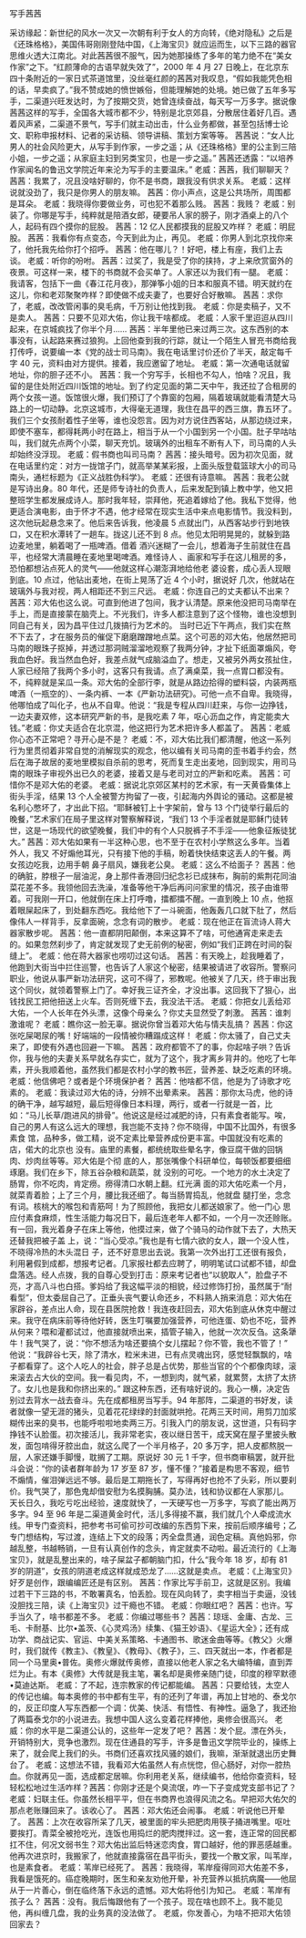 ﻿写手茜茜

采访缘起：新世纪的风水一次又一次朝有利于女人的方向转，《绝对隐私》之后是《还珠格格》，美国伟哥刚刚登陆中国，《上海宝贝》就应运而生，以下三路的器官思维火透大江南北。对此茜茜很不服气，因为她那操练了多年的笔力绝不在“美女作家”之下。“红颜薄命的古语早就失效了”，2000 年 4 月 27 日晚上，在北京东四十条附近的一家日式茶道馆里，没丝毫红颜的茜茜对我叹息，“假如我能凭色相的话，早卖疯了。”我不赞成她的愤世嫉俗，但能理解她的处境。她已做了五年多写手，二渠道兴旺发达时，为了按期交货，她曾连续奋战，每天写一万多字。据说像茜茜这样的写手，全国各大城市都不少，特别是北京郊县，分散居住着好几百。遇着风声紧，二渠道不景气，写手们就主动出击，什么业务都做，甚至包括博士论文、职称申报材料、记者的采访稿、领导讲稿、策划方案等等。
   茜茜说：“女人比男人的社会风险更大，从写手到作家，一步之遥；从《还珠格格》里的公主到三陪小姐，一步之遥；从家庭主妇到另类宝贝，也是一步之遥。”
   茜茜还透露：“以培养作家闻名的鲁迅文学院近年来沦为写手的主要温床。” 
   老威：茜茜，我们聊聊天？ 
   茜茜：我累了，况且没啥好聊的，你不是书商，跟我没有供求关系。 
   老威：这样说就没劲了，我只是你男人的朋友嘛。 
   茜茜：你小声点，这是公共场所，周围都是耳朵。
   老威：我晓得你要做业务，可也犯不着那么贱。
   茜茜：我贱？
   老威：别装了。你哪是写手，纯粹就是陪酒女郎，硬要吊人家的膀子，刚才酒桌上的八个人，起码有四个摸你的屁股。
   茜茜：12 亿人民都摸我的屁股又咋样？
   老威：明屁股。
   茜茜：我看你有点变态，今天到此为止，再见。 
   老威：你男人到北京找你来了，他托我先给你打个招呼。
   茜茜：他在哪儿？！好吧，楼上有座，我们上去谈。
   老威：听你的吩咐。 
   茜茜：过奖了，我是受了你的挟持，才上来欣赏窗外的夜景。可这样一来，楼下的书商就不会买单了。人家还以为我们有一腿。
   老威：我请客，包括下一曲《春江花月夜》，那弹筝小姐的日本和服真不错。明天就约在这儿，你和老邓聚聚咋样？即使做不成夫妻了，也要好合好散嘛。
   茜茜：求你了，老威，改改管闲事的臭毛病，千万别让他找到我。
   老威：你是卖稿子，又不是卖人。
   茜茜：只要不见邓大佑，你让我干啥都成。
   老威：人家千里迢迢从四川起来，在京城疯找了你半个月……
   茜茜：半年里他已来过两三次。这东西别的本事没有，认起路来赛过狼狗。上回他查到我的行踪，就让一个陌生人冒充书商给我打传呼，说要编一本《党的战士司马南》。我在电话里讨价还价了半天，敲定每千字 40 元，资料由对方提供。接着，我应邀留了地址。
   老威：第一次通电话就留地址，你的胆子还不小。
   茜茜：我一个穷写手，长相也不勾人，怕啥？况且，我留的是住处附近四川饭馆的地址。到了约定见面的第二天中午，我还拉了合租房的两个女孩一道。饭馆很火爆，我们预订了个靠窗的包厢，隔着玻璃就能看清楚大马路上的一切动静。北京这城市，大得毫无道理，我住在昌平的西三旗，靠五环了。我们三个女孩耐着性子坐等，谁也没怨言。因为对方说住西客站，从那边绕过来，即使不塞车，都得耗两小时在路上，相当于从一个小国到另一个小国。肚子早咕咕叫，我们就先点两个小菜，聊天充饥。玻璃外的出租车不断有人下，司马南的人头却始终没浮现。
   老威：假书商也叫司马南？ 
   茜茜：接头暗号。因为初次见面，就在电话里约定：对方一拢馆子门，就高举某某彩报，上面头版登载篮球大小的司马南头，通栏标题为《正义战胜伪科学》。
   老威：还很有诗意嘛。 
   茜茜：我老公就是写诗出身。80 年代，还是师专诗社的负责人，后来发配到镇上教中学，他又把整班学生都发展成诗人。那时我年轻，崇拜他，死追着嫁给了他。我私下觉得，他更适合演电影，由于怀才不遇，他才经常在现实生活中来点电影情节。我没料到，这次他玩起悬念来了。他后来告诉我，他凌晨 5 点就出门，从西客站步行到地铁口，又在积水潭转了一趟车。拢这儿还不到 8 点。他见太阳明晃晃的，就躲到路边麦地里，躺着喝了一瓶啤酒。借着
   酒兴迷糊了一会儿，想着海子生前就住在昌平，也经常大清晨睡在麦地里喝啤酒。难怪诗人
   、画家和写手在这儿租房的多，恐怕都想沾点死人的灵气——他就这样心潮澎湃地给他老
   婆设套，成心丢人现眼到底。10 点过，他钻出麦地，在街上晃荡了近 4 个小时，据说好
   几次，他就站在玻璃外与我对视，两人相距还不到三尺远。
   老威：你连自己的丈夫都认不出来？
   茜茜：邓大佑也这么说。可直到他进了包间，我才认清楚。原来他没把司马南举在手上，而是直接蒙在脑壳上。不光我们，许多人都注意到了这个怪物，谁也没想到同自己有关，因为昌平住过几拨搞行为艺术的。 当时已近下午两点，我们实在熬不下去了，才在服务员的催促下磨磨蹭蹭地点菜。这个可恶的邓大佑，他居然把司马南的眼珠子抠掉，并透过那洞贼溜溜地观察了我两分钟，才扯下纸面罩煽风，夸我血色好。我当然血色好，我差点就气成脑溢血了。想走，又被另外两女孩扯住，人家已经陪了我两个多小时，这客只有我请。点了满桌菜，我一点胃口都没有。不，纯粹就是呆瓜一条。邓大佑的全部行李，就是从路边拾得的塑料袋，内装两瓶啤酒（一瓶空的）、一条内裤、一本《严新功法研究》。可他一点不自卑。我晓得，他哪怕成了叫化子，也从不自卑。他说：“我是专程从四川赶来，与你一边挣钱，一边夫妻双修，这本研究严新的书，是我吃素 7 年，呕心沥血之作，肯定能卖大钱。”老威：你丈夫适合在北京混，他这把行为艺术把许多人都盖了。
   茜茜：老威你心态不正常吧？寻开心是不是？
   老威：不，邓大佑比我们都清醒，他这一系列行为里贯彻着非常自觉的消解现实的观念，他以编有关司马南的歪书着手约会，然后在海子故居的麦地里模拟自杀前的思考，死而复生走出麦地，回到现实，用司马南的眼珠子审视外出已久的老婆，接着又是与老司对立的严新和吃素。
   茜茜：可惜你不是邓大佑的老婆。
   老威：据说北京郊区某村的艺术家，有一天黄昏集体上街头手淫，结果 13 个人全被警方拘留了一夜，引起海内外舆论的骚动。这都是被名利心憋坏了，才出此下招。“耶稣被钉上十字架前，曾与 13 个门徒举行最后的晚餐，”艺术家们在局子里这样对警察解释说，“我们 13 个手淫者就是耶稣门徒转世，这是一场现代的欲望晚餐，我们中的有个人只脱裤子不手淫——他象征叛徒犹大。”
   茜茜：邓大佑如果有一半这种心思，也不至于在农村小学熬这么多年。当着外人，我又
   不好煽他耳光，只有接下他的手稿，盼着快快结束这丢人的午餐。两女孩边吃我，边用手朝
   鼻子扇风，嫌我老公臭。
   老威：这么不给面子？
   茜茜：他的确脏，脖根子一层油泥，身上那件香港回归纪念衫已成抹布，胸前的紫荆花同油菜花差不多。我领他回去洗澡，准备等他干净后再问问家里的情况，孩子由谁带着。可我刚一开口，他就倒在床上打呼噜，擂都擂不醒。一直到晚上 10 点，他抠着眼屎起床了，到处翻东西吃。我给他下了一斗碗面，他轰轰几口就下肚了，然后像伟人一样背手，反拿面碗，念念有词的散步。
   老威：现在他正在盲流诗人蒋大器家散步呢。
   茜茜：他一直都阴阳颠倒，本来这算不了啥，可他通宵走来走去的。如果忽然刹步了，肯定就发现了史无前例的秘密，例如“我们正跨在时间的裂缝上”。
   老威：他在蒋大器家也唠叨过这句话。
   茜茜：有天晚上，趁我睡着了，他跑到大街当中拦住巡警，也告诉了人家这个秘密，结果被请进了收容所。警察问职业，他说从事严新功法研究，这可不得了，邪教呢。他被关了几天，终于审出我这个同伙，就领着警察上门了。幸好我三证齐全，才没出事。这回我下了狠心，出钱找民工把他扭送上火车。否则死缠下去，我没法干活。
   老威：你把女儿丢给邓大佑，一个人长年在外头漂，这像个母亲么？你丈夫显然受了刺激。
   茜茜：谁刺激谁呢？
   老威：瞧你这一脸无辜。据说你曾当着邓大佑与情夫乱搞？
   茜茜：你这张吃屎喝尿的嘴！好端端的一段情被你糟蹋成这样！ 
   老威：你太骚了，自己丈夫来了，即使有外遇也回避一下嘛。
   茜茜：政府都管不了的事，你起啥子哄？告诉你，我与他的夫妻关系早就名存实亡，就为了这个，我才离乡背井的。他吃了七年素，开头我顺着他，虽然我们都是农村小学的教书匠，营养差、缺乏吃素的环境。
   老威：他信佛吧？或者是个环境保护者？ 
   茜茜：他啥都不信，他是为了诗歌才吃素的。 
   老威：我读过邓大佑的诗，分辨不出晕素来。 
   茜茜：那你太马虎，他的诗的确干净，越写越短，最后短得像日本料理，两行，或者一行就是一首，比如：“马儿长草/跑进风的排骨”。他说这是经过减肥的诗，只有素食者能写。唉，自己的男人有这么远大的理想，我岂能不支持？你不晓得，中国不比国外，有很多素食 馆，品种多，做工精，说不定素比晕营养成份更丰富。中国就没有吃素的店，偌大的北京也 没有。庙里的素餐，都统统取些晕名字，像豆腐干做的回锅肉、炒肉丝等等。邓大佑是个彻 底的人，那张嘴像个科研单位，每顿饭都要细细琢磨。我们在乡下，除五谷杂粮和蔬菜，就 没别的可吃。一个地方的水土决定了肠胃，你不吃肉，肯定痨。痨得清口水朝上翻。红光满 面的邓大佑吃素一个月，就菜青着脸；上了三个月，腰比我还细了。每当肠胃捣乱，他就盘 腿打坐，念念有词。核桃大的喉包和青筋呵！为了照顾他，我把女儿都送娘家了。他一门心 思应付素食麻烦，性生活能力每况日下，最后连老年人都不如，一个月一次还赊账。有一回，我光着身子在床上等他，他摸过来，做了个骑马的动作就下去了，大热天还替我把被子盖 上，说：“当心受凉。”我也是有七情六欲的女人，跟一个没人性，不晓得冷热的木头混日 子，还不好意思出去说。我第一次外出打工还很有报负，利用暑假到成都，想报考记者。几家报社都去应聘了，明明笔试口试都不错，却盘盘落选。经人点拨，我的自尊心受到打击：原来考记者也“以貌取人”，脸盘子不亮，才高八斗也白搭。爹妈给了我这幅平淡的相貌，经过修饰打扮，虽然属于“耐看型”，但太委屈自己了。正垂头丧气要认命还乡，不料熟人捎来消息：邓大佑在家辟谷，差点出人命，现在县医院抢救！我连夜赶回去，邓大佑到底从休克中醒过来。我守在病床前等待他好转，医生叮嘱要加强营养，可他连蛋、奶也不吃，营养从何来？喂和灌都试过，他直接就喷出来，插管子输入，他就一次次反刍。这条犟牛！我气哭了，说：“你不想活为啥还要搞个女儿摆起？你不管，我也不管了！” 
   他说：“我辟谷七天，除了清水，粒米未进，已有点灵魂出窍，感觉轻飘飘的，啥子都看穿了。这个人吃人的社会，胖子总是占优势，那些当官的个个都像肉球，滚来滚去占大伙的空间。我一看见肉，不，一想到肉，就气紧，就累赘，太挤了太挤了。女儿也是我和你挤出来的。” 
   跟这种东西，还有啥好说的。我心一横，决定告别过去背水一战去奋斗。先在成都租房当写手。94 年那阵，二渠道的书好发，读者就像一望无涯的猪头，见着花花绿绿的封面就哄抢。花两三天时间，用剪刀加浆糊传出来的臭书，也能呼啦啦地卖两三万。引我入门的朋友说，这世道，只有码字挣钱不认脸蛋。初次接活儿，我非常老实，夜以继日苦干，成天窝在屋子里披头散发，面包啃得牙腔出血，就这么爬了一个半月格子，20 多万字，把人皮都熬脱一层，人家还嫌手脚慢，耽搁了工期。原说好 30 元 1 千字，但书商审稿罢，就开批斗会说：“你的读者群年龄为 17 岁至 87 岁，懂不懂？”接着是构思不客观，细节不煽情，催泪弹远远不够。最后是工期拖长了，写得再好也抢不了头彩，所以要刹价。我气哭了，那色鬼却借安慰为名摸胸脯。莫办法，钱和协议都在人家那儿。 
   天长日久，我吃亏吃出经验，速度就快了，一天硬写也一万多字，写疯了能出两万多字。94 至 96 年是二渠道黄金时代，活儿多得接不赢，我们就几个人牵成流水线。甲专门查资料，把参考书可偷可抄可改编的东西剪下来，按前后顺序编号；乙专门想结构，写过渡，连结上下文的段落；丙全盘贯通，润色定稿。真他妈邪，你越乱整，书越畅销，一旦有认真创作的念头，肯定就卖不动啦。最近流行的《上海宝贝》，就是乱整出来的，啥子屎盆子都朝脑门扣，什么“我今年 18 岁，却有 81 岁的阴道”，女孩的阴道老成这样就成恐龙了……这就是卖点。 
   老威：《上海宝贝》好歹是创作，跟编编匠还是有区别。 
   茜茜：作家比写手前卫，这就是区别。我编过若干下三路的书，不敢署真名，怕丢脸。现在风向转了，卖字相当于卖逼，没钱没胆找三陪，读《上海宝贝》过干瘾也不错。 老威：你眼红吧？ 
   茜茜：也许。写手当久了，啥书都差不多。 
   老威：你编过哪些书？ 
   茜茜：琼瑶、金庸、古龙、三毛、卡耐基、比尔•盖茨、《心灵鸡汤》续集、《猫王妙语》、《星运大全》；还有成功学、商战记实、官运、中美关系策略、卡通图书、歌迷金曲等等。《教父》火爆时，我们就传《教主》、《教皇》、《教母》、《教子》，三、四天就出一本，作者都是同一个马里奥•普佐。奥修火爆就传奥修，直接以他老人家之名大编特编，直到弄烂为止。有本《奥修》大传就是我主笔，署名却是奥修亲随门徒，印度的穆罕默德•莫迪达斯。 
   老威：了不起，连宗教家的传记都能编。 
   茜茜：只要给钱，太空人的传记也编。每本奥修的书中都有生平，有的还列了年谱，再加上甘地的、泰戈尔的，反正印度人写东西都一个调：优美、快活、有悟性、有神性。逼急了，我还抬了两篇泰戈尔的小说进去。我想中国人这么变着花样捧他，奥修会很高兴。 
   老威：你的水平是二渠道公认的，这些年一定发了吧？ 
   茜茜：发个屁。漂在外头，开销特别大，竞争也激烈。现在住通县的写手，许多是鲁迅文学院毕业的，操练上来了，就会爬上我们的头。书商们还喜欢找风骚的娘们，我嘛，渐渐就退出历史舞台了。 
   老威：这想法不错，我看邓大佑虽然人有点恍惚，但心肠好，对你一腔热血。你就再见一面，选成都定居嘛。你利用老关系，继续编书，他给你查资料，轻轻松松地过生活咋样？茜茜：你刚才还是个臭流氓，咋一下子变成党支部书记了？ 
   老威：妇联主任。你虽然长相平平，但在书商界也浪得风流之名。早把邓大佑欠的那点老账赚回来了。该收心了。 
   茜茜：邓大佑还会闹事。 
   老威：听说他已开晕了。 
   茜茜：上次在收容所呆了几天，被里面的牢头把肥肉用筷子捅进嘴里。呕吐要挨打。青菜全被抢吃光，连饭也用捣烂的肥肉搅拌过。这一套，连正常的回民都扛不住，何况文弱书生？邓大佑出监后特迷恋肉食，胃口越好，他的罪恶感越重。他再次进京时，我搬家了，他就直接露宿在昌平街头，要找一个散文家，叫苇岸，也是素食者。 
   老威：苇岸已经死了。 
   茜茜：我晓得，苇岸瘦得同邓大佑差不多，我看是饿死的。癌症晚期时，医生和亲友劝他开晕，补充营养以抵抗病魔——他屈从于一片善心，倒在临终落下永远的遗憾。邓大佑将他引为知己。 
   老威：苇岸有孩子么？ 
   茜茜：没有。我后悔跟他有了一个孩子。现在啥也顾不上。我不能见他，再纠缠几盘，我的业务真的没法做了。
   老威，你发善心，为啥不把邓大佑领回家去？ 

